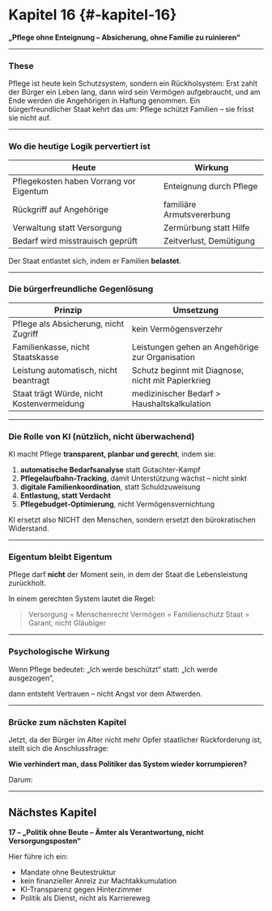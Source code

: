 # Kapitel 16 {#-kapitel-16}

**„Pflege ohne Enteignung – Absicherung, ohne Familie zu ruinieren“**

---

### These

Pflege ist heute kein Schutzsystem, sondern ein Rückholsystem:
Erst zahlt der Bürger ein Leben lang,
dann wird sein Vermögen aufgebraucht,
und am Ende werden die Angehörigen in Haftung genommen.
Ein bürgerfreundlicher Staat kehrt das um:
Pflege schützt Familien – sie frisst sie nicht auf.

---

### Wo die heutige Logik pervertiert ist

| Heute                                   | Wirkung                   |
| --------------------------------------- | ------------------------- |
| Pflegekosten haben Vorrang vor Eigentum | Enteignung durch Pflege   |
| Rückgriff auf Angehörige                | familiäre Armutsvererbung |
| Verwaltung statt Versorgung             | Zermürbung statt Hilfe    |
| Bedarf wird misstrauisch geprüft        | Zeitverlust, Demütigung   |

Der Staat entlastet sich,
indem er Familien **belastet**.

---

### Die bürgerfreundliche Gegenlösung

| Prinzip                                   | Umsetzung                                          |
| ----------------------------------------- | -------------------------------------------------- |
| Pflege als Absicherung, nicht Zugriff     | kein Vermögensverzehr                              |
| Familienkasse, nicht Staatskasse          | Leistungen gehen an Angehörige zur Organisation    |
| Leistung automatisch, nicht beantragt     | Schutz beginnt mit Diagnose, nicht mit Papierkrieg |
| Staat trägt Würde, nicht Kostenvermeidung | medizinischer Bedarf > Haushaltskalkulation        |

---

### Die Rolle von KI (nützlich, nicht überwachend)

KI macht Pflege **transparent, planbar und gerecht**, indem sie:

1. **automatische Bedarfsanalyse** statt Gutachter-Kampf
2. **Pflegelaufbahn-Tracking**, damit Unterstützung wächst – nicht sinkt
3. **digitale Familienkoordination**, statt Schuldzuweisung
4. **Entlastung, statt Verdacht**
5. **Pflegebudget-Optimierung**, nicht Vermögensvernichtung

KI ersetzt also NICHT den Menschen,
sondern ersetzt den bürokratischen Widerstand.

---

### Eigentum bleibt Eigentum

Pflege darf **nicht** der Moment sein,
in dem der Staat die Lebensleistung zurückholt.

In einem gerechten System lautet die Regel:

> Versorgung = Menschenrecht
> Vermögen = Familienschutz
> Staat = Garant, nicht Gläubiger

---

### Psychologische Wirkung

Wenn Pflege bedeutet:
„Ich werde beschützt“
statt:
„Ich werde ausgezogen“,

dann entsteht Vertrauen –
nicht Angst vor dem Altwerden.

---

### Brücke zum nächsten Kapitel

Jetzt, da der Bürger im Alter nicht mehr Opfer staatlicher Rückforderung ist,
stellt sich die Anschlussfrage:

**Wie verhindert man, dass Politiker das System wieder korrumpieren?**

Darum:

---

## Nächstes Kapitel

**17 – „Politik ohne Beute – Ämter als Verantwortung, nicht Versorgungsposten“**

Hier führe ich ein:

* Mandate ohne Beutestruktur
* kein finanzieller Anreiz zur Machtakkumulation
* KI-Transparenz gegen Hinterzimmer
* Politik als Dienst, nicht als Karriereweg
